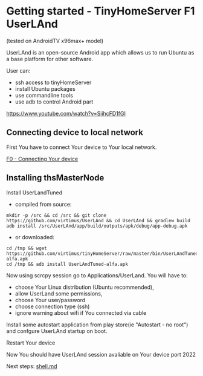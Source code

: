 # Getting started - TinyHomeServer F1 UserLAnd 

(tested on AndroidTV x96max+ model)

UserLAnd is an open-source Android app which allows us to run Ubuntu as a base platform for other software.

User can: 

- ssh access to tinyHomeServer
- install Ubuntu packages
- use commandline tools
- use adb to control Android part

https://www.youtube.com/watch?v=SiihcFD1fGI

## Connecting device to local network

First You have to connect Your device to Your local network.

[F0 - Connecting Your device](device-connection.md)

## Installing thsMasterNode

Install UserLandTuned 

- compiled from source:
```
mkdir -p /src && cd /src && git clone https://github.com/virtimus/UserLAnd && cd UserLAnd && gradlew build
adb install /src/UserLAnd/app/build/outputs/apk/debug/app-debug.apk 
```
- or downloaded:

```
cd /tmp && wget https://github.com/virtimus/tinyHomeServer/raw/master/bin/UserLAndTuned-alfa.apk
cd /tmp && adb install UserLAndTuned-alfa.apk
```

Now using scrcpy session go to Applications/UserLand.
You will have to:
- choose Your Linux distribution (Ubuntu recommended),
- allow UserLand some permissions, 
- choose Your user/password
- choose connection type (ssh)
- ignore warning about wifi if You connected via cable

Install some autostart application from play store(ie "Autostart - no root")  and confgure UserLAnd startup on boot.

Restart Your device

Now You should have UserLAnd session avaliable on Your device port 2022


Next steps: [shell.md](shell.md)





